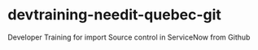 # devtraining-needit-quebec-git
Developer Training for import Source control in ServiceNow from Github
